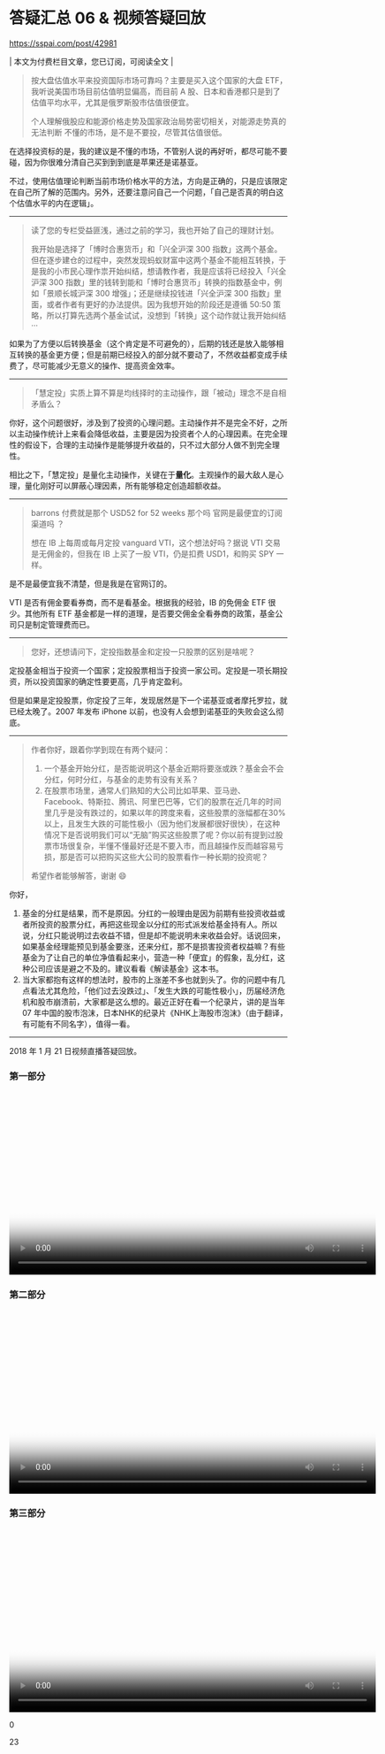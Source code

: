 # 答疑汇总 06 & 视频答疑回放

https://sspai.com/post/42981

| 本文为付费栏目文章，您已订阅，可阅读全文 |

> 按大盘估值水平来投资国际市场可靠吗？主要是买入这个国家的大盘 ETF，我听说美国市场目前估值明显偏高，而目前 A 股、日本和香港都只是到了估值平均水平，尤其是俄罗斯股市估值很便宜。
>
> 个人理解俄股应和能源价格走势及国家政治局势密切相关，对能源走势真的无法判断 不懂的市场，是不是不要投，尽管其估值很低。

在选择投资标的是，我的建议是不懂的市场，不管别人说的再好听，都尽可能不要碰，因为你很难分清自己买到到到底是苹果还是诺基亚。

不过，使用估值理论判断当前市场价格水平的方法，方向是正确的，只是应该限定在自己所了解的范围内。另外，还要注意问自己一个问题，「自己是否真的明白这个估值水平的内在逻辑」。

------

> 读了您的专栏受益匪浅，通过之前的学习，我也开始了自己的理财计划。
>
> 我开始是选择了「博时合惠货币」和「兴全沪深 300 指数」这两个基金。但在逐步建仓的过程中，突然发现蚂蚁财富中这两个基金不能相互转换，于是我的小市民心理作祟开始纠结，想请教作者，我是应该将已经投入「兴全沪深 300 指数」里的钱转到能和「博时合惠货币」转换的指数基金中，例如「景顺长城沪深 300 增强」；还是继续投钱进「兴全沪深 300 指数」里面，或者作者有更好的办法提供。因为我想开始的阶段还是遵循 50:50 策略，所以打算先选两个基金试试，没想到「转换」这个动作就让我开始纠结···

如果为了方便以后转换基金（这个肯定是不可避免的），后期的钱还是放入能够相互转换的基金更方便；但是前期已经投入的部分就不要动了，不然收益都变成手续费了，尽可能减少无意义的操作、提高资金效率。

------

> 「慧定投」实质上算不算是均线择时的主动操作，跟「被动」理念不是自相矛盾么？

你好，这个问题很好，涉及到了投资的心理问题。主动操作并不是完全不好，之所以主动操作统计上来看会降低收益，主要是因为投资者个人的心理因素。在完全理性的假设下，合理的主动操作是能够提升收益的，只不过大部分人做不到完全理性。

相比之下，「慧定投」是量化主动操作，关键在于**量化**。主观操作的最大敌人是心理，量化刚好可以屏蔽心理因素，所有能够稳定创造超额收益。

------

> barrons 付费就是那个 USD52 for 52 weeks 那个吗 官网是最便宜的订阅渠道吗 ？
>
> 想在 IB 上每周或每月定投 vanguard VTI，这个想法好吗？据说 VTI 交易是无佣金的，但我在 IB 上买了一股 VTI，仍是扣费 USD1，和购买 SPY 一样。

是不是最便宜我不清楚，但是我是在官网订的。

VTI 是否有佣金要看券商，而不是看基金。根据我的经验，IB 的免佣金 ETF 很少。其他所有 ETF 基金都是一样的道理，是否要交佣金全看券商的政策，基金公司只是制定管理费而已。

------

> 您好，还想请问下，定投指数基金和定投一只股票的区别是啥呢？

定投基金相当于投资一个国家；定投股票相当于投资一家公司。定投是一项长期投资，所以投资国家的确定性要更高，几乎肯定盈利。

但是如果是定投股票，你定投了三年，发现居然是下一个诺基亚或者摩托罗拉，就已经太晚了。2007 年发布 iPhone 以前，也没有人会想到诺基亚的失败会这么彻底。

------

> 作者你好，跟着你学到现在有两个疑问：
>
> 1. 一个基金开始分红，是否能说明这个基金近期将要涨或跌？基金会不会分红，何时分红，与基金的走势有没有关系？
> 2. 在股票市场里，通常人们熟知的大公司比如苹果、亚马逊、Facebook、特斯拉、腾讯、阿里巴巴等，它们的股票在近几年的时间里几乎是没有跌过的，如果以年的跨度来看，这些股票的涨幅都在30%以上，且发生大跌的可能性极小（因为他们发展都很好很快），在这种情况下是否说明我们可以“无脑”购买这些股票了呢？你以前有提到过股票市场很复杂，半懂不懂最好还是不要入市，而且越操作反而越容易亏损，那是否可以把购买这些大公司的股票看作一种长期的投资呢？
>
> 希望作者能够解答，谢谢 😄

你好，

1. 基金的分红是结果，而不是原因。分红的一般理由是因为前期有些投资收益或者所投资的股票分红，再把这些现金以分红的形式派发给基金持有人。所以说，分红只能说明过去收益不错，但是却不能说明未来收益会好。话说回来，如果基金经理能预见到基金要涨，还来分红，那不是损害投资者权益嘛？有些基金为了让自己的单位净值看起来小，营造一种「便宜」的假象，乱分红，这种公司应该是避之不及的。建议看看《解读基金》这本书。
2. 当大家都抱有这样的想法时，股市的上涨差不多也就到头了。你的问题中有几点看法尤其危险，「他们过去没跌过」、「发生大跌的可能性极小」，历届经济危机和股市崩溃前，大家都是这么想的。最近正好在看一个纪录片，讲的是当年 07 年中国的股市泡沫，日本NHK的纪录片《NHK上海股市泡沫》（由于翻译，有可能有不同名字），值得一看。

------

2018 年 1 月 21 日视频直播答疑回放。

### 第一部分

<video id="my-video" class="video-js" controls="" preload="meta" poster="https://cdn.sspai.com/2018-01-24-1.jpg" data-setup="{}" style="outline: none !important; width: 664px;"></video>

### 第二部分

<video id="my-video" class="video-js" controls="" preload="meta" poster="https://cdn.sspai.com/2018-01-24-2.jpg" data-setup="{}" style="outline: none !important; width: 664px;"></video>

### 第三部分

<video id="my-video" class="video-js" controls="" preload="meta" poster="https://cdn.sspai.com/2018-01-24-3.jpg" data-setup="{}" style="outline: none !important; width: 664px;"></video>

0

 23